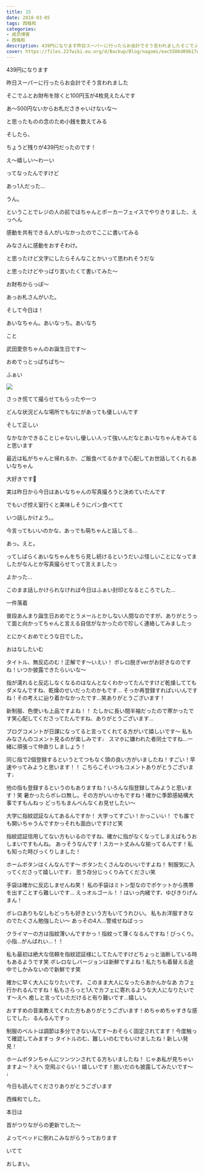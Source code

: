 ```yaml
---
title: 15
date: 2018-03-05
tags: 西條和
categories: 
- 成员博客
- 西條和
description: 439円になります昨日スーパーに行ったらお会計でそう言われましたそこでふとお財布を除くと100円玉が4枚見えたんですあ〜500円ないからお札ださき...
cover: https://files.227wiki.eu.org/d/Backup/Blog/nagomi/eac5506d09617dec8a52bfb481925.jpg 
---
```









439円になります




昨日スーパーに行ったらお会計でそう言われました









そこでふとお財布を除くと100円玉が4枚見えたんです







あ〜500円ないからお札ださきゃいけないな〜







と思ったものの念のため小銭を数えてみる







そしたら、









ちょうど残りが439円だったのです！






え〜嬉しい〜わーい






ってなったんですけど




あっ1人だった…



うん。





ということでレジの人の前ではちゃんとポーカーフェイスでやりきりました、えっへん







感動を共有できる人がいなかったのでここに書いてみる







みなさんに感動をおすそわけ。








と思ったけど文字にしたらそんなことかいって思われそうだな







と思ったけどやっぱり言いたくて書いてみた〜





お財布からっぽ〜






あっお札さんがいた。










そして今日は！






あいなちゃん。あいなっち。あいなち




こと




武田愛奈ちゃんのお誕生日です〜





おめでっとっぱちぱち〜






ふぁい

![](https://files.227wiki.eu.org/d/Backup/Blog/nagomi/eac5506d09617dec8a52bfb481925.jpg)






さっき慌てて撮らせてもらったやーつ









どんな状況どんな場所でもなにがあっても優しいんです

そして正しい







なかなかできることじゃないし優しい人って強いんだなとあいなちゃんをみてると思います








最近は私がちゃんと帰れるか、ご飯食べてるかまで心配してお世話してくれるあいなちゃん






大好きです🍓







実は昨日から今日はあいなちゃんの写真撮ろうと決めていたんです








でもいざ控え室行くと美味しそうにパン食べてて





いつ話しかけよう。。





今言ってもいいのかな、あっでも萌ちゃんと話してる…




あっ。えと。







ってしばらくあいなちゃんをちら見し続けるというだいぶ怪しいことになってましたがなんとか写真撮らせてって言えましたっ





よかった…





このまま話しかけられなければ今日はふぁい封印となるところでした…







一件落着







普段あんまり誕生日おめでとうメールとかしない人間なのですが、ありがとうって面と向かってちゃんと言える自信がなかったので珍しく連絡してみましたっ







とにかくおめでとうな日でした。








おはなしたいむ







タイトル、無反応のむ！正解です〜いえい！
ボレロ脱ぎverがお好きなのですね！いつか披露できたらいいな〜





指が濡れると反応しなくなるのはなんとなくわかってたんですけど乾燥しててもダメなんですね、乾燥のせいだったのかもです…
そっか再登録すればいいんですね！その考えに辿り着かなかったです…笑ありがとうございます！









新制服、色使いも上品ですよね！！
たしかに長い間半袖だったので寒かったです笑心配してくださってたんですね、ありがとうございます…






ブログコメントが日課になってると言ってくれてる方がいて嬉しいです〜
私もみなさんのコメント見るのが楽しみです♩
スマホに嫌われた者同士ですね…一緒に頑張って仲直りしましょう！




同じ指で2個登録するというとてつもなく頭の良い方がいましたね！すごい！早速やってみようと思います！！
こちらこそいつもコメントありがとうございます♩





他の指も登録するというのもありますね！いろんな指登録してみようと思います！笑
暑かったらボレロ無し。その方がいいかもですね！確かに季節感結構大事ですもんねっ
どっちもまんべんなくお見せしたい〜





大学に指紋認証なんてあるんですか！
大学ってすごい！かっこいい！
でも誰でも開いちゃうんですかっそれも面白いですけど笑




指紋認証信用してない方もいるのですね、確かに指がなくなってしまえばもうおしまいですもんね。
あっそうなんです！スカート丈みんな揃ってるんです！私も知った時びっくりしました！





ホームボタンはくんなんです〜
ボタンたくさんなのいいですよね！
制服気に入ってくださって嬉しいです♩
思う存分じっくりみてください笑





手袋は確かに反応しませんね笑！
私の手袋はミトン型なのでポケットから携帯を出すことすら難しいです…
えっオルゴール！！はいっ内緒です、ゆびきりげんまん！






ボレロありもなしもどっちも好きという方もいてうれひい。
私もお洋服すきなのでたくさん勉強したい〜
あっその4人…警戒せねばっっ





クライマーの方は指紋薄いんですかっ！指紋って薄くなるんですね！びっくり。
小指…がんばれい…！！





私も最初は絶大な信頼を指紋認証様にしてたんですけどちょっと油断している時もあるようです笑
ボレロなしバージョンは新鮮ですよね！私たちも着替える途中でしかみないので新鮮です笑





確かに早く大人になりたいです。
このまま大人になったらあかんかなあ
カフェ行かれるんですね！私もさらっと1人でカフェに寄れるような大人になりたいです〜えへ
癒しと言っていただけると有り難いです…嬉しい。




おすすめの音楽教えてくれた方もありがとうございます！めちゃめちゃすきな感じでした♩るんるんですっ





制服のベルトは調節は多分できないんです〜おそらく固定されてます！今度触って確認してみますっ
タイトルのむ、難しいのむでもいけましたね！新しい発見！







ホームボタンちゃんにツンツンされてる方もいましたね！
じゃあ私が見ちゃいますよ〜？えへ
空飛ぶぐらい！嬉しいです！脱いだのも披露してみたいです〜♩







今日も読んでくださりありがとうございます






西條和でした。






本日は




首がつりながらの更新でした〜





よってベッドに倒れこみながらうっております




いてて






おしまい。


